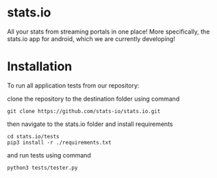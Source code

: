 # stats.io
All your stats from streaming portals in one place! More specifically, the stats.io app for android, which we are currently developing!

# Installation
To run all application tests from our repository:

clone the repository to the destination folder using command
```CMD
git clone https://github.com/stats-io/stats.io.git
```

then navigate to the stats.io folder and install requirements
```CMD
cd stats.io/tests
pip3 install -r ./requirements.txt
```

and run tests using command
```CMD
python3 tests/tester.py
```